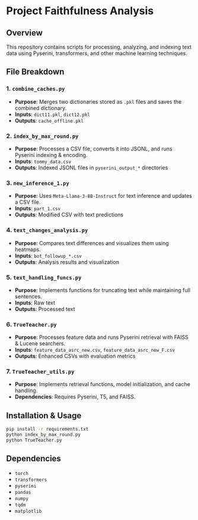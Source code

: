 # Project Faithfulness Analysis

## Overview
This repository contains scripts for processing, analyzing, and indexing text data using Pyserini, transformers, and other machine learning techniques.

## File Breakdown

### 1. `combine_caches.py`
- **Purpose**: Merges two dictionaries stored as `.pkl` files and saves the combined dictionary.
- **Inputs**: `dict11.pkl`, `dict12.pkl`
- **Outputs**: `cache_offline.pkl`

### 2. `index_by_max_round.py`
- **Purpose**: Processes a CSV file, converts it into JSONL, and runs Pyserini indexing & encoding.
- **Inputs**: `tommy_data.csv`
- **Outputs**: Indexed JSONL files in `pyserini_output_*` directories

### 3. `new_inference_1.py`
- **Purpose**: Uses `Meta-Llama-3-8B-Instruct` for text inference and updates a CSV file.
- **Inputs**: `part_1.csv`
- **Outputs**: Modified CSV with text predictions

### 4. `text_changes_analysis.py`
- **Purpose**: Compares text differences and visualizes them using heatmaps.
- **Inputs**: `bot_followup_*.csv`
- **Outputs**: Analysis results and visualization

### 5. `text_handling_funcs.py`
- **Purpose**: Implements functions for truncating text while maintaining full sentences.
- **Inputs**: Raw text
- **Outputs**: Processed text

### 6. `TrueTeacher.py`
- **Purpose**: Processes feature data and runs Pyserini retrieval with FAISS & Lucene searchers.
- **Inputs**: `feature_data_asrc_new.csv`, `feature_data_asrc_new_F.csv`
- **Outputs**: Enhanced CSVs with evaluation metrics

### 7. `TrueTeacher_utils.py`
- **Purpose**: Implements retrieval functions, model initialization, and cache handling.
- **Dependencies**: Requires Pyserini, T5, and FAISS.

## Installation & Usage
```bash
pip install -r requirements.txt
python index_by_max_round.py
python TrueTeacher.py
```

## Dependencies
- `torch`
- `transformers`
- `pyserini`
- `pandas`
- `numpy`
- `tqdm`
- `matplotlib`
